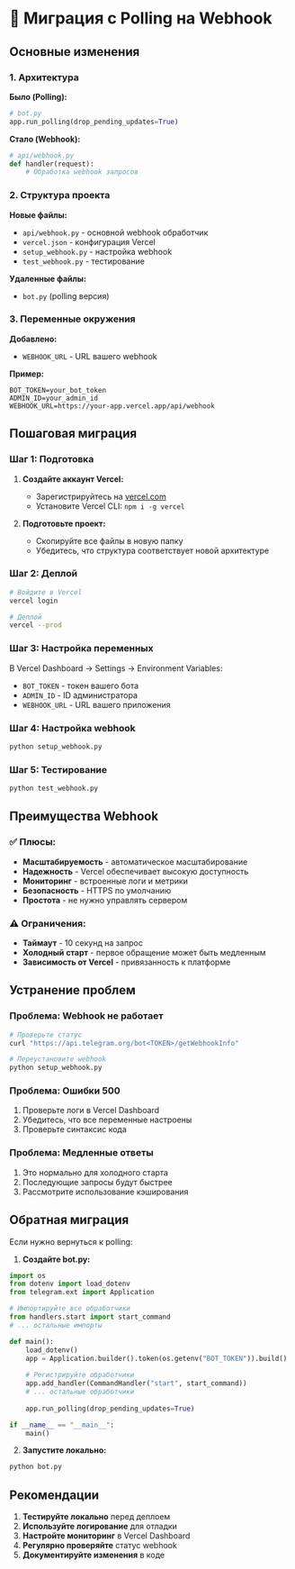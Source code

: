 # 🔄 Миграция с Polling на Webhook

## Основные изменения

### 1. Архитектура

**Было (Polling):**
```python
# bot.py
app.run_polling(drop_pending_updates=True)
```

**Стало (Webhook):**
```python
# api/webhook.py
def handler(request):
    # Обработка webhook запросов
```

### 2. Структура проекта

**Новые файлы:**
- `api/webhook.py` - основной webhook обработчик
- `vercel.json` - конфигурация Vercel
- `setup_webhook.py` - настройка webhook
- `test_webhook.py` - тестирование

**Удаленные файлы:**
- `bot.py` (polling версия)

### 3. Переменные окружения

**Добавлено:**
- `WEBHOOK_URL` - URL вашего webhook

**Пример:**
```env
BOT_TOKEN=your_bot_token
ADMIN_ID=your_admin_id
WEBHOOK_URL=https://your-app.vercel.app/api/webhook
```

## Пошаговая миграция

### Шаг 1: Подготовка

1. **Создайте аккаунт Vercel:**
   - Зарегистрируйтесь на [vercel.com](https://vercel.com)
   - Установите Vercel CLI: `npm i -g vercel`

2. **Подготовьте проект:**
   - Скопируйте все файлы в новую папку
   - Убедитесь, что структура соответствует новой архитектуре

### Шаг 2: Деплой

```bash
# Войдите в Vercel
vercel login

# Деплой
vercel --prod
```

### Шаг 3: Настройка переменных

В Vercel Dashboard → Settings → Environment Variables:
- `BOT_TOKEN` - токен вашего бота
- `ADMIN_ID` - ID администратора
- `WEBHOOK_URL` - URL вашего приложения

### Шаг 4: Настройка webhook

```bash
python setup_webhook.py
```

### Шаг 5: Тестирование

```bash
python test_webhook.py
```

## Преимущества Webhook

### ✅ Плюсы:
- **Масштабируемость** - автоматическое масштабирование
- **Надежность** - Vercel обеспечивает высокую доступность
- **Мониторинг** - встроенные логи и метрики
- **Безопасность** - HTTPS по умолчанию
- **Простота** - не нужно управлять сервером

### ⚠️ Ограничения:
- **Таймаут** - 10 секунд на запрос
- **Холодный старт** - первое обращение может быть медленным
- **Зависимость от Vercel** - привязанность к платформе

## Устранение проблем

### Проблема: Webhook не работает
```bash
# Проверьте статус
curl "https://api.telegram.org/bot<TOKEN>/getWebhookInfo"

# Переустановите webhook
python setup_webhook.py
```

### Проблема: Ошибки 500
1. Проверьте логи в Vercel Dashboard
2. Убедитесь, что все переменные настроены
3. Проверьте синтаксис кода

### Проблема: Медленные ответы
1. Это нормально для холодного старта
2. Последующие запросы будут быстрее
3. Рассмотрите использование кэширования

## Обратная миграция

Если нужно вернуться к polling:

1. **Создайте bot.py:**
```python
import os
from dotenv import load_dotenv
from telegram.ext import Application

# Импортируйте все обработчики
from handlers.start import start_command
# ... остальные импорты

def main():
    load_dotenv()
    app = Application.builder().token(os.getenv("BOT_TOKEN")).build()
    
    # Регистрируйте обработчики
    app.add_handler(CommandHandler("start", start_command))
    # ... остальные обработчики
    
    app.run_polling(drop_pending_updates=True)

if __name__ == "__main__":
    main()
```

2. **Запустите локально:**
```bash
python bot.py
```

## Рекомендации

1. **Тестируйте локально** перед деплоем
2. **Используйте логирование** для отладки
3. **Настройте мониторинг** в Vercel Dashboard
4. **Регулярно проверяйте** статус webhook
5. **Документируйте изменения** в коде 